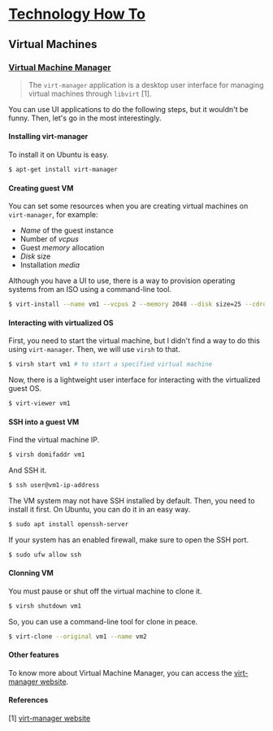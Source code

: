 # [Technology How To](/readme.md)

## Virtual Machines

### [Virtual Machine Manager](/virt-manager.md)

> The `virt-manager` application is a desktop user interface for managing virtual machines through `libvirt` [1].

You can use UI applications to do the following steps, but it wouldn't be funny.
Then, let's go in the most interestingly.

#### Installing virt-manager

To install it on Ubuntu is easy.

```sh
$ apt-get install virt-manager
```

#### Creating guest VM

You can set some resources when you are creating virtual machines on `virt-manager`, for example:

- *Name* of the guest instance
- Number of *vcpus*
- Guest *memory* allocation
- *Disk* size
- Installation *media*

Although you have a UI to use, there is a way to provision operating systems from an ISO using a command-line tool.

```sh
$ virt-install --name vm1 --vcpus 2 --memory 2048 --disk size=25 --cdrom /home/iso/some-os.iso
```

#### Interacting with virtualized OS

First, you need to start the virtual machine, but I didn't find a way to do this using `virt-manager`.
Then, we will use `virsh` to that.

```sh
$ virsh start vm1 # to start a specified virtual machine
```

Now, there is a lightweight user interface for interacting with the virtualized guest OS.

```sh
$ virt-viewer vm1
```

#### SSH into a guest VM

Find the virtual machine IP.

```sh
$ virsh domifaddr vm1
```

And SSH it.

```sh
$ ssh user@vm1-ip-address
```

The VM system may not have SSH installed by default.
Then, you need to install it first.
On Ubuntu, you can do it in an easy way.

```sh
$ sudo apt install openssh-server
```

If your system has an enabled firewall, make sure to open the SSH port.

```sh
$ sudo ufw allow ssh
```

#### Clonning VM

You must pause or shut off the virtual machine to clone it.

```sh
$ virsh shutdown vm1
```

So, you can use a command-line tool for clone in peace.

```sh
$ virt-clone --original vm1 --name vm2
```

#### Other features

To know more about Virtual Machine Manager, you can access the [virt-manager website](https://virt-manager.org/).

#### References

[1] [virt-manager website](https://virt-manager.org/)
